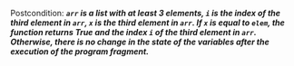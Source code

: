 Postcondition: ***`arr` is a list with at least 3 elements, `i` is the index of the third element in `arr`, `x` is the third element in `arr`. If `x` is equal to `elem`, the function returns True and the index `i` of the third element in `arr`. Otherwise, there is no change in the state of the variables after the execution of the program fragment.***